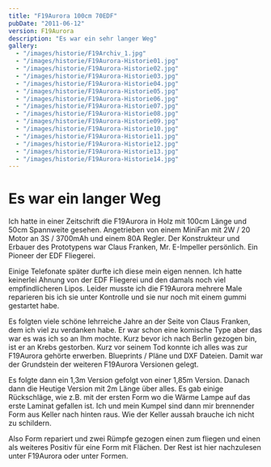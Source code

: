 ```yaml
---
title: "F19Aurora 100cm 70EDF"
pubDate: "2011-06-12"
version: F19Aurora
description: "Es war ein sehr langer Weg"
gallery:
  - "/images/historie/F19Archiv_1.jpg"
  - "/images/historie/F19Aurora-Historie01.jpg"
  - "/images/historie/F19Aurora-Historie02.jpg"
  - "/images/historie/F19Aurora-Historie03.jpg"
  - "/images/historie/F19Aurora-Historie04.jpg"
  - "/images/historie/F19Aurora-Historie05.jpg"
  - "/images/historie/F19Aurora-Historie06.jpg"
  - "/images/historie/F19Aurora-Historie07.jpg"
  - "/images/historie/F19Aurora-Historie08.jpg"
  - "/images/historie/F19Aurora-Historie09.jpg"
  - "/images/historie/F19Aurora-Historie10.jpg"
  - "/images/historie/F19Aurora-Historie11.jpg"
  - "/images/historie/F19Aurora-Historie12.jpg"
  - "/images/historie/F19Aurora-Historie13.jpg"
  - "/images/historie/F19Aurora-Historie14.jpg"
---
```


# Es war ein langer Weg

Ich hatte in einer Zeitschrift die F19Aurora in Holz mit 100cm Länge und 50cm Spannweite gesehen. Angetrieben von einem MiniFan mit 2W / 20 Motor an 3S / 3700mAh und einem 80A Regler. Der Konstrukteur und Erbauer des Prototypens war Claus Franken, Mr. E-Impeller persönlich. Ein Pioneer der EDF Fliegerei.

Einige Telefonate später durfte ich diese mein eigen nennen. Ich hatte keinerlei Ahnung von der EDF Fliegerei und den damals noch viel empfindlicheren Lipos. Leider musste ich die F19Aurora mehrere Male reparieren bis ich sie unter Kontrolle und sie nur noch mit einem gummi gestartet habe.

Es folgten viele schöne lehrreiche Jahre an der Seite von Claus Franken, dem ich viel zu verdanken habe. Er war schon eine komische Type aber das war es was ich so an Ihm mochte. Kurz bevor ich nach Berlin gezogen bin, ist er an Krebs gestorben. Kurz vor seinem Tod konnte ich alles was zur F19Aurora gehörte erwerben. Blueprints / Pläne und DXF Dateien. Damit war der Grundstein der weiteren F19Aurora Versionen gelegt.

Es folgte dann ein 1,3m Version gefolgt von einer 1,85m Version. Danach dann die Heutige Version mit 2m Länge über alles. Es gab einige Rückschläge, wie z.B. mit der ersten Form wo die Wärme Lampe auf das erste Laminat gefallen ist. Ich und mein Kumpel sind dann mir brennender Form aus Keller nach hinten raus. Wie der Keller aussah brauche ich nicht zu schildern.

Also Form repariert und zwei Rümpfe gezogen einen zum fliegen und einen als weiteres Positiv für eine Form mit Flächen. Der Rest ist hier nachzulesen unter F19Aurora oder unter Formen.
